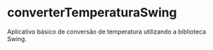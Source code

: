 # converterTemperaturaSwing
 Aplicativo básico de conversão de temperatura utilizando a biblioteca Swing.
